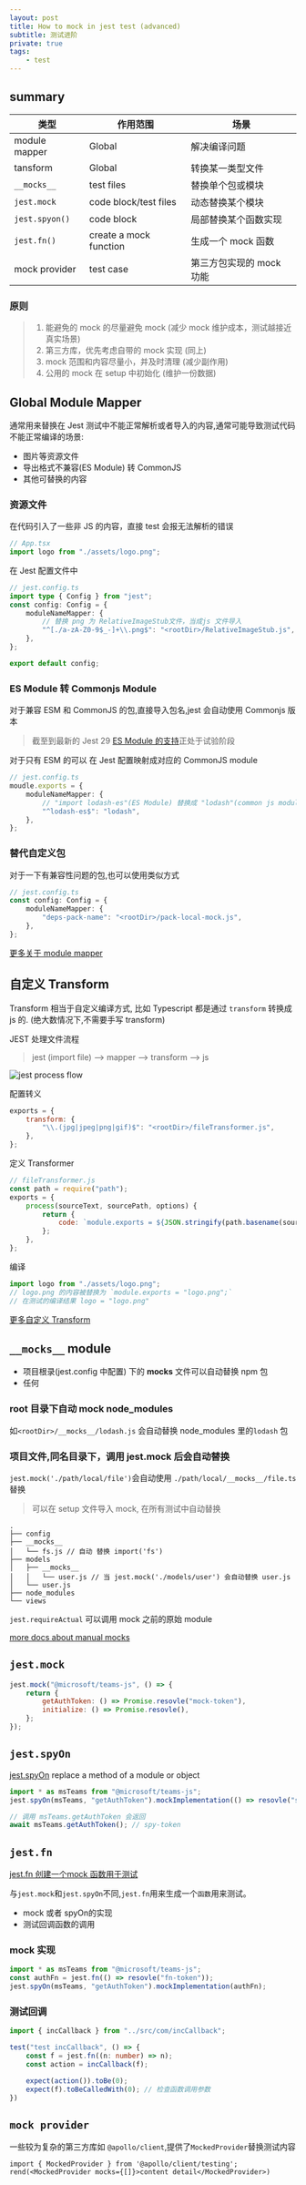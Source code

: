 ```yaml
---
layout: post
title: How to mock in jest test (advanced)
subtitle: 测试进阶
private: true
tags:
    - test
---
```


## summary

| 类型           | 作用范围               | 场景                     |
| -------------- | ---------------------- | ------------------------ |
| module mapper  | Global                 | 解决编译问题             |
| tansform       | Global                 | 转换某一类型文件         |
| `__mocks__`    | test files             | 替换单个包或模块         |
| `jest.mock`    | code block/test files  | 动态替换某个模块         |
| `jest.spyon()` | code block             | 局部替换某个函数实现     |
| `jest.fn()`    | create a mock function | 生成一个 mock 函数       |
| mock provider  | test case              | 第三方包实现的 mock 功能 |

### 原则

> 1. 能避免的 mock 的尽量避免 mock (减少 mock 维护成本，测试越接近真实场景)
> 2. 第三方库，优先考虑自带的 mock 实现 (同上)
> 3. mock 范围和内容尽量小，并及时清理 (减少副作用)
> 4. 公用的 mock 在 setup 中初始化 (维护一份数据)

## Global Module Mapper

通常用来替换在 Jest 测试中不能正常解析或者导入的内容,通常可能导致测试代码不能正常编译的场景:

-   图片等资源文件
-   导出格式不兼容(ES Module) 转 CommonJS
-   其他可替换的内容

### 资源文件

在代码引入了一些非 JS 的内容，直接 test 会报无法解析的错误

```ts
// App.tsx
import logo from "./assets/logo.png";
```

在 Jest 配置文件中

```ts
// jest.config.ts
import type { Config } from "jest";
const config: Config = {
    moduleNameMapper: {
        // 替换 png 为 RelativeImageStub文件，当成js 文件导入
        "^[./a-zA-Z0-9$_-]+\\.png$": "<rootDir>/RelativeImageStub.js",
    },
};

export default config;
```

### ES Module 转 Commonjs Module

对于兼容 ESM 和 CommonJS 的包,直接导入包名,jest 会自动使用 Commonjs 版本

> 截至到最新的 Jest 29 [ES Module 的支持](https://jestjs.io/docs/ecmascript-modules)正处于试验阶段

对于只有 ESM 的可以 在 Jest 配置映射成对应的 CommonJS module

```ts
// jest.config.ts
moudle.exports = {
    moduleNameMapper: {
        // "import lodash-es"(ES Module) 替换成 "lodash"(common js module)
        "^lodash-es$": "lodash",
    },
};
```

### 替代自定义包

对于一下有兼容性问题的包,也可以使用类似方式

```ts
// jest.config.ts
const config: Config = {
    moduleNameMapper: {
        "deps-pack-name": "<rootDir>/pack-local-mock.js",
    },
};
```

[更多关于 module mapper](https://jestjs.io/docs/configuration#modulenamemapper-objectstring-string--arraystring)

## 自定义 Transform

Transform 相当于自定义编译方式, 比如 Typescript 都是通过 `transform` 转换成 js 的. (绝大数情况下,不需要手写 transform)

JEST 处理文件流程

> jest (import file) --> mapper --> transform --> js

![jest process flow](https://www.plantuml.com/plantuml/png/NP0n4i8m30Hxlq9Td08_81GKbBp2E38n4-HWoKL-Znqo8Q7JdFPqccEnIPJg4hvpIAWR7qPishDImOCUB8C5IPROn_Iwj2034kWPkLs0ROK9Aln0kLetu0td8zpjIBEZj36cfE7829fY0NEPdiW2znn6EGKgM-g3_tuK25or_bslfaK75qcGv71odpsbw91vpUtor5jPlLlGpxeAMpsrcA9z0000)

配置转义

```js
exports = {
    transform: {
        "\\.(jpg|jpeg|png|gif)$": "<rootDir>/fileTransformer.js",
    },
};
```

定义 Transformer

```js
// fileTransformer.js
const path = require("path");
exports = {
    process(sourceText, sourcePath, options) {
        return {
            code: `module.exports = ${JSON.stringify(path.basename(sourcePath))};`,
        };
    },
};
```

编译

```ts
import logo from "./assets/logo.png";
// logo.png 的内容被替换为 `module.exports = "logo.png";`
// 在测试的编译结果 logo = "logo.png"
```

[更多自定义 Transform](https://jestjs.io/docs/code-transformation)

## `__mocks__` module

-   项目根录(jest.config 中配置) 下的 **mocks** 文件可以自动替换 npm 包
-   任何

### root 目录下自动 mock node_modules

如`<rootDir>/__mocks__/lodash.js` 会自动替换 node_modules 里的`lodash` 包

### 项目文件,同名目录下，调用 jest.mock 后会自动替换

`jest.mock('./path/local/file')`会自动使用 `./path/local/__mocks__/file.ts` 替换

> 可以在 setup 文件导入 mock, 在所有测试中自动替换

```
.
├── config
├── __mocks__
│   └── fs.js // 自动 替换 import('fs')
├── models
│   ├── __mocks__
│   │   └── user.js // 当 jest.mock('./models/user') 会自动替换 user.js
│   └── user.js
├── node_modules
└── views
```

`jest.requireActual` 可以调用 mock 之前的原始 module

[more docs about manual mocks](https://jestjs.io/docs/manual-mocks)

## `jest.mock`

```js
jest.mock("@microsoft/teams-js", () => {
    return {
        getAuthToken: () => Promise.resovle("mock-token"),
        initialize: () => Promise.resovle(),
    };
});
```

## `jest.spyOn`

[jest.spyOn](https://jestjs.io/docs/jest-object#jestspyonobject-methodname) replace a method of a module or object

```ts
import * as msTeams from "@microsoft/teams-js";
jest.spyOn(msTeams, "getAuthToken").mockImplementation(() => resovle("spy-token"));

// 调用 msTeams.getAuthToken 会返回
await msTeams.getAuthToken(); // spy-token
```

## `jest.fn`

[jest.fn 创建一个mock 函数用于测试](https://jestjs.io/docs/mock-function-api)

与`jest.mock`和`jest.spyOn`不同,`jest.fn`用来生成一个`函数`用来测试。

* mock 或者 spyOn的实现
* 测试回调函数的调用

### mock 实现

```ts
import * as msTeams from "@microsoft/teams-js";
const authFn = jest.fn(() => resovle("fn-token"));
jest.spyOn(msTeams, "getAuthToken").mockImplementation(authFn);
```

### 测试回调

```ts
import { incCallback } from "../src/com/incCallback";

test("test incCallback", () => {
    const f = jest.fn((n: number) => n);
    const action = incCallback(f);

    expect(action()).toBe(0);
    expect(f).toBeCalledWith(0); // 检查函数调用参数
})
```

## `mock provider`

一些较为复杂的第三方库如 `@apollo/client`,提供了`MockedProvider`替换测试内容

```tsx
import { MockedProvider } from '@apollo/client/testing';
rend(<MockedProvider mocks={[]}>content detail</MockedProvider>)
```
